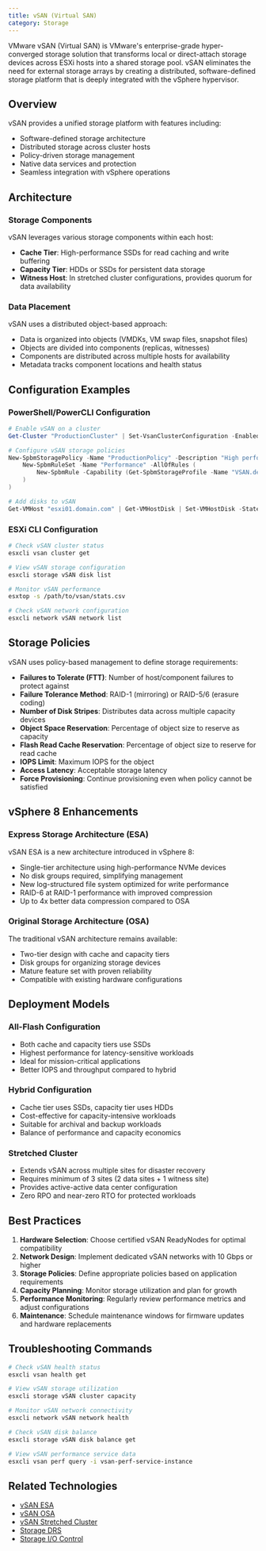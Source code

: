 ```yaml
---
title: vSAN (Virtual SAN)
category: Storage
---
```


VMware vSAN (Virtual SAN) is VMware's enterprise-grade hyper-converged storage solution that transforms local or direct-attach storage devices across ESXi hosts into a shared storage pool. vSAN eliminates the need for external storage arrays by creating a distributed, software-defined storage platform that is deeply integrated with the vSphere hypervisor.

## Overview

vSAN provides a unified storage platform with features including:
- Software-defined storage architecture
- Distributed storage across cluster hosts
- Policy-driven storage management
- Native data services and protection
- Seamless integration with vSphere operations

## Architecture

### Storage Components
vSAN leverages various storage components within each host:
- **Cache Tier**: High-performance SSDs for read caching and write buffering
- **Capacity Tier**: HDDs or SSDs for persistent data storage
- **Witness Host**: In stretched cluster configurations, provides quorum for data availability

### Data Placement
vSAN uses a distributed object-based approach:
- Data is organized into objects (VMDKs, VM swap files, snapshot files)
- Objects are divided into components (replicas, witnesses)
- Components are distributed across multiple hosts for availability
- Metadata tracks component locations and health status

## Configuration Examples

### PowerShell/PowerCLI Configuration
```powershell
# Enable vSAN on a cluster
Get-Cluster "ProductionCluster" | Set-VsanClusterConfiguration -Enabled $true

# Configure vSAN storage policies
New-SpbmStoragePolicy -Name "ProductionPolicy" -Description "High performance policy" -AnyOfRuleSets (
    New-SpbmRuleSet -Name "Performance" -AllOfRules (
        New-SpbmRule -Capability (Get-SpbmStorageProfile -Name "VSAN.default") -Value "Performance"
    )
)

# Add disks to vSAN
Get-VMHost "esxi01.domain.com" | Get-VMHostDisk | Set-VMHostDisk -State InUse
```

### ESXi CLI Configuration
```bash
# Check vSAN cluster status
esxcli vsan cluster get

# View vSAN storage configuration
esxcli storage vSAN disk list

# Monitor vSAN performance
esxtop -s /path/to/vsan/stats.csv

# Check vSAN network configuration
esxcli network vSAN network list
```

## Storage Policies

vSAN uses policy-based management to define storage requirements:
- **Failures to Tolerate (FTT)**: Number of host/component failures to protect against
- **Failure Tolerance Method**: RAID-1 (mirroring) or RAID-5/6 (erasure coding)
- **Number of Disk Stripes**: Distributes data across multiple capacity devices
- **Object Space Reservation**: Percentage of object size to reserve as capacity
- **Flash Read Cache Reservation**: Percentage of object size to reserve for read cache
- **IOPS Limit**: Maximum IOPS for the object
- **Access Latency**: Acceptable storage latency
- **Force Provisioning**: Continue provisioning even when policy cannot be satisfied

## vSphere 8 Enhancements

### Express Storage Architecture (ESA)
vSAN ESA is a new architecture introduced in vSphere 8:
- Single-tier architecture using high-performance NVMe devices
- No disk groups required, simplifying management
- New log-structured file system optimized for write performance
- RAID-6 at RAID-1 performance with improved compression
- Up to 4x better data compression compared to OSA

### Original Storage Architecture (OSA)
The traditional vSAN architecture remains available:
- Two-tier design with cache and capacity tiers
- Disk groups for organizing storage devices
- Mature feature set with proven reliability
- Compatible with existing hardware configurations

## Deployment Models

### All-Flash Configuration
- Both cache and capacity tiers use SSDs
- Highest performance for latency-sensitive workloads
- Ideal for mission-critical applications
- Better IOPS and throughput compared to hybrid

### Hybrid Configuration
- Cache tier uses SSDs, capacity tier uses HDDs
- Cost-effective for capacity-intensive workloads
- Suitable for archival and backup workloads
- Balance of performance and capacity economics

### Stretched Cluster
- Extends vSAN across multiple sites for disaster recovery
- Requires minimum of 3 sites (2 data sites + 1 witness site)
- Provides active-active data center configuration
- Zero RPO and near-zero RTO for protected workloads

## Best Practices

1. **Hardware Selection**: Choose certified vSAN ReadyNodes for optimal compatibility
2. **Network Design**: Implement dedicated vSAN networks with 10 Gbps or higher
3. **Storage Policies**: Define appropriate policies based on application requirements
4. **Capacity Planning**: Monitor storage utilization and plan for growth
5. **Performance Monitoring**: Regularly review performance metrics and adjust configurations
6. **Maintenance**: Schedule maintenance windows for firmware updates and hardware replacements

## Troubleshooting Commands

```bash
# Check vSAN health status
esxcli vsan health get

# View vSAN storage utilization
esxcli storage vSAN cluster capacity

# Monitor vSAN network connectivity
esxcli network vSAN network health

# Check vSAN disk balance
esxcli storage vSAN disk balance get

# View vSAN performance service data
esxcli vsan perf query -i vsan-perf-service-instance
```

## Related Technologies

- [vSAN ESA](/glossary/term/vsan-express-storage-architecture)
- [vSAN OSA](/glossary/term/vsan-original-storage-architecture)
- [vSAN Stretched Cluster](/glossary/term/vsan-stretched-cluster)
- [Storage DRS](/glossary/term/storage-drs)
- [Storage I/O Control](/glossary/term/storage-io-control)